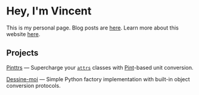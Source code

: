 # Hey, I'm Vincent

This is my personal page. Blog posts are [here](blog). Learn more about this website [here](about).

## Projects

[Pinttrs](https://pinttrs.readthedocs.io/) — Supercharge your [`attrs`](https://www.attrs.org) classes with [Pint](https://pint/readthedocs.io)-based unit conversion.

[Dessine-moi](https://dessinemoi.readthedocs.io/) — Simple Python factory implementation with built-in object conversion protocols.
